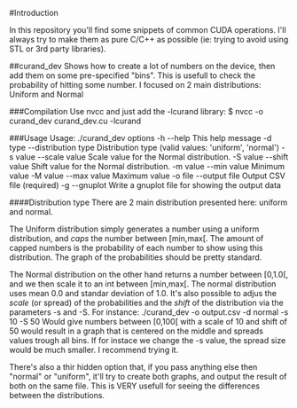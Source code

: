 #Introduction

In this repository you'll find some snippets of common CUDA operations. I'll always try to make them as pure C/C++ as possible (ie: trying to avoid using STL or 3rd party libraries).

##curand_dev
Shows how to create a lot of numbers on the device, then add them on some pre-specified "bins". This is usefull to check the probability of hitting some number.
I focused on 2 main distributions: Uniform and Normal

###Compilation
Use nvcc and just add the -lcurand library:
    $ nvcc -o curand_dev curand_dev.cu -lcurand

###Usage
    Usage: ./curand_dev options
            -h              --help                  This help message
            -d type         --distribution type     Distribution type (valid values: 'uniform', 'normal')
            -s value        --scale value           Scale value for the Normal distribution.
            -S value        --shift value           Shift value for the Normal distribution.
            -m value        --min value             Minimum value
            -M value        --max value             Maximum value
            -o file         --output file           Output CSV file (required)
            -g              --gnuplot               Write a gnuplot file for showing the output data

####Distribution type
There are 2 main distribution presented here: uniform and normal.

The Uniform distribution simply generates a number using a uniform distribution, and *caps* the number between [min,max[. The amount of capped numbers is the probability of each number to show using this distribution. The graph of the probabilities should be pretty standard.

The Normal distribution on the other hand returns a number between [0,1.0[, and we then scale it to an int between [min,max[. The normal distribution uses mean 0.0 and standar deviation of 1.0. It's also possible to adjus the *scale* (or spread) of the probabilities and the *shift* of the distribution via the parameters -s and -S. For instance:
    ./curand_dev -o output.csv -d normal -s 10 -S 50
Would give numbers between [0,100[ with a scale of 10 and shift of 50 would result in a graph that is centered on the middle and spreads values trough all bins. If for instace we change the -s value, the spread size would be much smaller. I recommend trying it.

There's also a thir hidden option that, if you pass anything else then "normal" or "uniform", it'll try to create both graphs, and output the result of both on the same file. This is VERY usefull for seeing the differences between the distributions.

